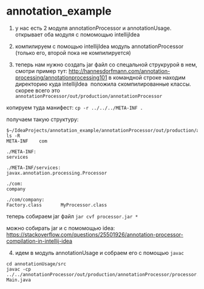 # annotation_example
1) у нас есть 2 модуля annotationProcessor и annotationUsage.
открывает оба модуля с помомощью intellijIdea

2) компилируем с помощью intellijIdea модуль annotationProcessor (только его, второй пока не компилируется)

3) теперь нам нужно создать jar файл со спецальной струкрурой в нем, смотри пример тут: http://hannesdorfmann.com/annotation-processing/annotationprocessing101
в командной строке находим директорию куда intellijIdea  положила скомпилированные классы.
скорее всего это `annotationProcessor/out/production/annotationProcessor`

копируем туда манифест: `cp -r ../../../META-INF .`

получаем такую структуру:
```
$~/IdeaProjects/annotation_example/annotationProcessor/out/production/annotationProcessor ls -R
META-INF	com

./META-INF:
services

./META-INF/services:
javax.annotation.processing.Processor

./com:
company

./com/company:
Factory.class		MyProcessor.class
```

теперь собираем jar файл
`jar cvf processor.jar *`

можно собирать jar и с помомощью idea: https://stackoverflow.com/questions/25501926/annotation-processor-compilation-in-intellij-idea

4) идем в модуль annotationUsage и собраем его с помощью `javac`
```
cd annotationUsage/src
javac -cp ../../annotationProcessor/out/production/annotationProcessor/processor.jar Main.java
```

